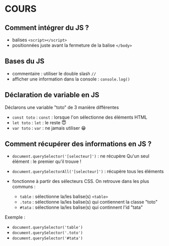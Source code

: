 # COURS

## Comment intégrer du JS ?

- balises ```<script></script>```
- positionnées juste avant la fermeture de la balise ```</body>```

## Bases du JS

- commentaire : utiliser le double slash ```//```
- afficher une information dans la console : ```console.log()```

## Déclaration de variable en JS

Déclarons une variable "toto" de 3 manière différentes

- ```const toto``` : ```const``` : lorsque l'on sélectionne des éléments HTML
- ```let toto``` : ```let``` : le reste 😇
- ```var toto``` : ```var``` : ne jamais utiliser 😁

## Comment récupérer des informations en JS ?

- ```document.querySelector('[selecteur]')``` : ne récupère Qu'un seul élément : le premier qu'il trouve !
- ```document.querySelectorAll('[selecteur]')``` : récupère tous les éléments
- fonctionne à partir des sélecteurs CSS. On retrouve dans les plus communs : 

    - ```table``` : sélectionne la/les balise(s) ```<table>```
    - ```.toto``` : sélectionne la/les balise(s) qui contiennent la classe "toto"
    - ```#tata``` : sélectionne la/les balise(s) qui continnent l'id "tata"

Exemple :
- ```document.querySelector('table')```
- ```document.querySelector('.toto')```
- ```document.querySelector('#tata')```